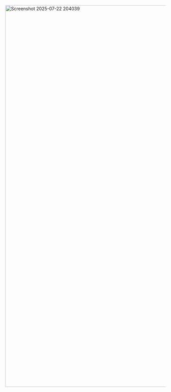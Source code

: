 <img width="1914" height="1195" alt="Screenshot 2025-07-22 204039" src="https://github.com/user-attachments/assets/46300843-57b9-4b25-884f-fec6df0ae2d1" />
